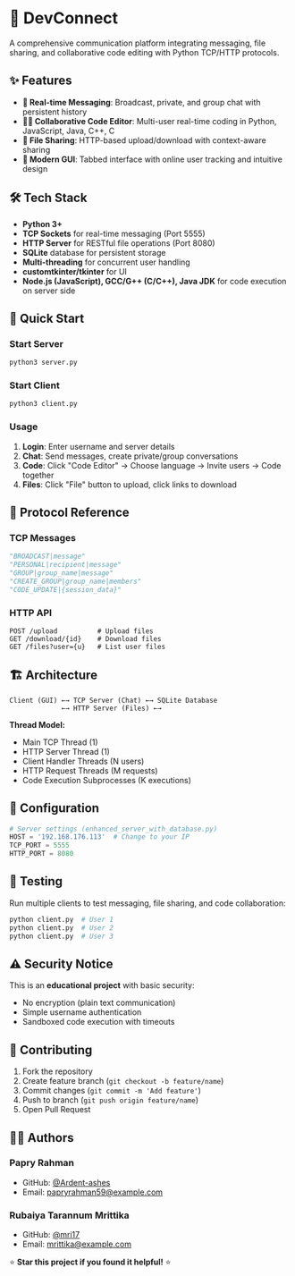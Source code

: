 # 🚀 DevConnect 


A comprehensive communication platform integrating messaging, file sharing, and collaborative code editing with Python TCP/HTTP protocols.

## ✨ Features

- **💬 Real-time Messaging**: Broadcast, private, and group chat with persistent history
- **👨‍💻 Collaborative Code Editor**: Multi-user real-time coding in Python, JavaScript, Java, C++, C
- **📁 File Sharing**: HTTP-based upload/download with context-aware sharing
- **🎨 Modern GUI**: Tabbed interface with online user tracking and intuitive design

## 🛠️ Tech Stack

- **Python 3+** 
- **TCP Sockets** for real-time messaging (Port 5555)
- **HTTP Server** for RESTful file operations (Port 8080)
- **SQLite** database for persistent storage
- **Multi-threading** for concurrent user handling
- **customtkinter/tkinter** for UI
- **Node.js (JavaScript), GCC/G++ (C/C++), Java JDK** for code execution on server side



## 🚀 Quick Start

### Start Server
```bash
python3 server.py
```

### Start Client
```bash
python3 client.py
```

### Usage
1. **Login**: Enter username and server details
2. **Chat**: Send messages, create private/group conversations
3. **Code**: Click "Code Editor" → Choose language → Invite users → Code together
4. **Files**: Click "File" button to upload, click links to download

## 📡 Protocol Reference

### TCP Messages
```python
"BROADCAST|message"
"PERSONAL|recipient|message"
"GROUP|group_name|message"
"CREATE_GROUP|group_name|members"
"CODE_UPDATE|{session_data}"
```

### HTTP API
```http
POST /upload          # Upload files
GET /download/{id}    # Download files
GET /files?user={u}   # List user files
```

## 🏗️ Architecture

```
Client (GUI) ←→ TCP Server (Chat) ←→ SQLite Database
             ←→ HTTP Server (Files) ←→
```

**Thread Model:**
- Main TCP Thread (1)
- HTTP Server Thread (1) 
- Client Handler Threads (N users)
- HTTP Request Threads (M requests)
- Code Execution Subprocesses (K executions)

## 🔧 Configuration

```python
# Server settings (enhanced_server_with_database.py)
HOST = '192.168.176.113'  # Change to your IP
TCP_PORT = 5555
HTTP_PORT = 8080
```

## 🧪 Testing

Run multiple clients to test messaging, file sharing, and code collaboration:
```bash
python client.py  # User 1
python client.py  # User 2
python client.py  # User 3
```

## ⚠️ Security Notice

This is an **educational project** with basic security:
- No encryption (plain text communication)
- Simple username authentication
- Sandboxed code execution with timeouts


## 🤝 Contributing

1. Fork the repository
2. Create feature branch (`git checkout -b feature/name`)
3. Commit changes (`git commit -m 'Add feature'`)
4. Push to branch (`git push origin feature/name`)
5. Open Pull Request

## 👨‍💻 Authors

### Papry Rahman
- GitHub: [@Ardent-ashes](https://github.com/Ardent-ashes)
- Email: papryrahman59@example.com

### Rubaiya Tarannum Mrittika
- GitHub: [@mri17](https://github.com/mri17)
- Email: mrittika@example.com


⭐ **Star this project if you found it helpful!** ⭐
